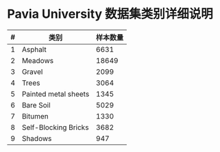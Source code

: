 # Pavia University 数据集类别详细说明

| #   | 类别                           | 样本数量 |
|-----|-------------------------------|----------|
| 1   | Asphalt                       | 6631     |
| 2   | Meadows                       | 18649    |
| 3   | Gravel                        | 2099     |
| 4   | Trees                         | 3064     |
| 5   | Painted metal sheets          | 1345     |
| 6   | Bare Soil                     | 5029     |
| 7   | Bitumen                       | 1330     |
| 8   | Self-Blocking Bricks          | 3682     |
| 9   | Shadows                       | 947      |
